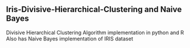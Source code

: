 ## Iris-Divisive-Hierarchical-Clustering and Naive Bayes
Divisive Hierarchical Clustering Algorithm implementation in python and R
Also has Naive Bayes implementation of IRIS dataset
